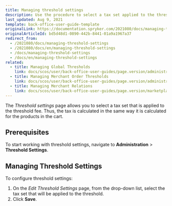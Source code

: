 ```yaml
---
title: Managing threshold settings
description: Use the procedure to select a tax set applied to the threshold fee in the Back Office.
last_updated: Aug 9, 2021
template: back-office-user-guide-template
originalLink: https://documentation.spryker.com/2021080/docs/managing-threshold-settings
originalArticleId: bd5d48d1-0890-442b-8441-01a9a1967a37
redirect_from:
  - /2021080/docs/managing-threshold-settings
  - /2021080/docs/en/managing-threshold-settings
  - /docs/managing-threshold-settings
  - /docs/en/managing-threshold-settings
related:
  - title: Managing Global Thresholds
    link: docs/scos/user/back-office-user-guides/page.version/administration/thresholds/managing-global-thresholds.html
  - title: Managing Merchant Order Thresholds
    link: docs/scos/user/back-office-user-guides/page.version/administration/thresholds/managing-merchant-order-thresholds.html
  - title: Managing Merchant Relations
    link: docs/scos/user/back-office-user-guides/page.version/marketplace/merchants-and-merchant-relations/managing-merchant-relations.html
---
```


The *Threshold settings* page allows you to select a tax set that is applied to the threshold fee. Thus, the tax is calculated in the same way it is calculated for the products in the cart.

## Prerequisites

To start working with threshold settings, navigate to **Administration** > **Threshold Settings**.

## Managing Threshold Settings

To configure threshold settings:
1. On the *Edit Threshold Settings* page, from the drop-down list, select the tax set that will be applied to the threshold.
2. Click **Save**.
